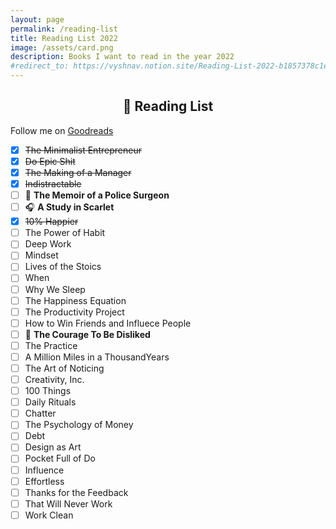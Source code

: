 ```yaml
---	
layout: page
permalink: /reading-list
title: Reading List 2022
image: /assets/card.png
description: Books I want to read in the year 2022
#redirect_to: https://vyshnav.notion.site/Reading-List-2022-b1857378c1e946289f2df87bf0436eea
---
```

<h2 style="text-align:center;" >📗 Reading List</h2>
<p class="text-center" >Follow me on <a href="https://www.goodreads.com/vyshnav">Goodreads</a></p>

- [x] ~~The Minimalist Entrepreneur~~
- [x] ~~Do Epic Shit~~
- [x] ~~The Making of a Manager~~
- [x] ~~Indistractable~~
- [ ] 📖 **The Memoir of a Police Surgeon**
- [ ] 🎧 **A Study in Scarlet**
- [x] ~~10% Happier~~
- [ ] The Power of Habit
- [ ] Deep Work
- [ ] Mindset
- [ ] Lives of the Stoics
- [ ] When
- [ ] Why We Sleep
- [ ] The Happiness Equation
- [ ] The Productivity Project
- [ ] How to Win Friends and Influece People
- [ ] 📖 **The Courage To Be Disliked**
- [ ] The Practice
- [ ] A Million Miles in a ThousandYears
- [ ] The Art of Noticing
- [ ] Creativity, Inc.
- [ ] 100 Things
- [ ] Daily Rituals
- [ ] Chatter
- [ ] The Psychology of Money
- [ ] Debt
- [ ] Design as Art
- [ ] Pocket Full of Do
- [ ] Influence
- [ ] Effortless
- [ ] Thanks for the Feedback
- [ ] That Will Never Work
- [ ] Work Clean